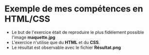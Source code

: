 # Exemple de mes compétences en HTML/CSS
- Le but de l'exercice était de reproduire le plus fidèlement possible l'image **maquette.jpg**
- L'exercice n'utilise que du **HTML** et du **CSS**.
- Le résultat est observable avec le fichier **Résultat.png**
